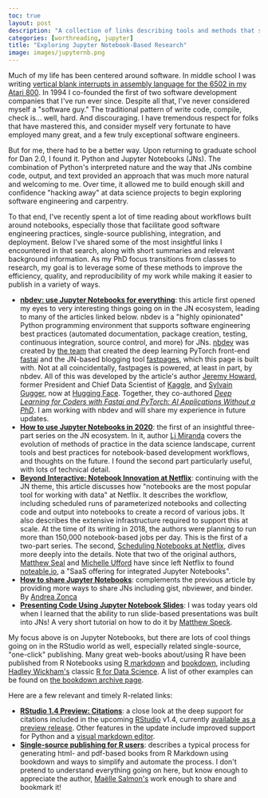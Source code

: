 ```yaml
---
toc: true
layout: post
description: "A collection of links describing tools and methods that support nb-based research and publishing workflows with good software engineering practices."
categories: [worthreading, jupyter]
title: "Exploring Jupyter Notebook-Based Research"
image: images/jupyternb.png
---
```


Much of my life has been centered around software. In middle school I was writing [vertical blank interrupts in assembly language for the 6502 in my Atari 800](https://playermissile.com/dli_tutorial/). In 1994 I co-founded the first of two software development companies that I've run ever since. Despite all that, I've never considered myself a "software guy." The traditional pattern of write code, compile, check is... well, hard. And discouraging. I have tremendous respect for folks that have mastered this, and consider myself very fortunate to have employed many great, and a few truly exceptional software engineers.

But for me, there had to be a better way. Upon returning to graduate school for Dan 2.0, I found it. Python and Jupyter Notebooks (JNs). The combination of Python's interpreted nature and the way that JNs combine code, output, and text provided an approach that was much more natural and welcoming to me. Over time, it allowed me to build enough skill and confidence "hacking away" at data science projects to begin exploring software engineering and carpentry.

To that end, I've recently spent a lot of time reading about workflows built around notebooks, especially those that facilitate good software engineering practices, single-source publishing, integration, and deployment. Below I've shared some of the most insightful links I encountered in that search, along with short summaries and relevant background information. As my PhD focus transitions from classes to research, my goal is to leverage some of these methods to improve the efficiency, quality, and reproducibility of my work while making it easier to publish in a variety of ways.

- [**nbdev: use Jupyter Notebooks for everything**](https://www.fast.ai/2019/12/02/nbdev/): this article first opened my eyes to very interesting things going on in the JN ecosystem, leading to many of the articles linked below. nbdev is a "highly opinionated" Python programming environment that supports software engineering best practices (automated documentation, package creation, testing, continuous integration, source control, and more) for JNs. [nbdev](https://nbdev.fast.ai) was created by [the team](https://www.fast.ai/about/) that created the deep learning PyTorch front-end [fastai](https://docs.fast.ai) and the JN-based blogging tool [fastpages](https://github.com/fastai/fastpages), which this page is built with. Not at all coincidentally, fastpages is powered, at least in part, by nbdev. All of this was developed by the article's author [Jeremy Howard](https://twitter.com/jeremyphoward), former President and Chief Data Scientist of [Kaggle](https://www.kaggle.com), and [Sylvain Gugger](https://twitter.com/GuggerSylvain), now at [Hugging Face](https://huggingface.co). Together, they co-authored [_Deep Learning for Coders with Fastai and PyTorch: AI Applications Without a PhD_](https://amzn.to/3p3MpIJ). I am working with nbdev and will share my experience in future updates.
- [**How to use Jupyter Notebooks in 2020**](https://ljvmiranda921.github.io/notebook/2020/03/06/jupyter-notebooks-in-2020/): the first of an insightful three-part series on the JN ecosystem. In it, author [Lj Miranda](https://twitter.com/ljvmiranda921) covers the evolution of methods of practice in the data science landscape, current tools and best practices for notebook-based development workflows, and thoughts on the future. I found the second part particularly useful, with lots of technical detail.
- [**Beyond Interactive: Notebook Innovation at Netflix**](https://netflixtechblog.com/notebook-innovation-591ee3221233): continuing with the JN theme, this article discusses how "notebooks are the most popular tool for working with data" at Netflix. It describes the workflow, including scheduled runs of parameterized notebooks and collecting code and output into notebooks to create a record of various jobs. It also describes the extensive infrastructure required to support this at scale. At the time of its writing in 2018, the authors were planning to run more than 150,000 notebook-based jobs per day. This is the first of a two-part series. The second, [Scheduling Notebooks at Netflix](https://netflixtechblog.com/scheduling-notebooks-348e6c14cfd6), dives more deeply into the details. Note that two of the original authors, [Matthew Seal](https://twitter.com/codeseal) and [Michelle Ufford](https://twitter.com/MichelleUfford) have since left Netflix to found [noteable.io](https://noteable.io), a "SaaS offering for integrated Jupyter Notebooks".
- [**How to share Jupyter Notebooks**](https://zonca.dev/2020/09/how-to-share-jupyter-notebooks.html): complements the previous article by providing more ways to share JNs including gist, nbviewer, and binder. By [Andrea Zonca](https://twitter.com/andreazonca)
- [**Presenting Code Using Jupyter Notebook Slides**](https://medium.com/@mjspeck/presenting-code-using-jupyter-notebook-slides-a8a3c3b59d67): I was today years old when I learned that the ability to run slide-based presentations was built into JNs! A very short tutorial on how to do it by [Matthew Speck](https://twitter.com/mjspeck).

My focus above is on Jupyter Notebooks, but there are lots of cool things going on in the RStudio world as well, especially related single-source, "one-click" publishing. Many great web-books about/using R have been published from R Notebooks using [R markdown](https://rmarkdown.rstudio.com) and [bookdown](https://bookdown.org), including [Hadley Wickham's](https://twitter.com/hadleywickham) classic [R for Data Science](https://amzn.to/2IHlRgd). A list of other examples can be found on [the bookdown archive page](https://bookdown.org/home/archive/).

Here are a few relevant and timely R-related links:

- [**RStudio 1.4 Preview: Citations**](https://blog.rstudio.com/2020/11/09/rstudio-1-4-preview-citations/): a close look at the deep support for citations included in the upcoming [RStudio](https://twitter.com/rstudio) v1.4, currently [available as a preview release](https://www.rstudio.com/products/rstudio/download/preview/). Other features in the update include improved support for Python and a [visual markdown editor](https://www.rstudio.com/products/rstudio/download/preview/).
- [**Single-source publishing for R users**](https://masalmon.eu/2020/11/06/single-source-publishing-r/): describes a typical process for generating html- and pdf-based books from R Markdown using bookdown and ways to simplify and automate the process. I don't pretend to understand everything going on here, but know enough to appreciate the author, [Maëlle Salmon's](https://twitter.com/ma_salmon) work enough to share and bookmark it!
